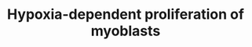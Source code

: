 ---
annotations:
- type: Cell Type Ontology
  value: myoblast
- type: Pathway Ontology
  value: signaling pathway
- type: Pathway Ontology
  value: phosphatidylinositol 3-kinase-Akt signaling pathway
authors:
- ExperiMed
- Laurent
- L Dupuis
- Eweitz
- Khanspers
description: 'Molecular mechanisms involved in myogenic proliferation during hypoxia.
  Black arrow: activation of the signaling pathway/ protein/ molecule. Blunt red arrow:
  inhibition of the signaling pathway/protein/ molecule.'
last-edited: 2021-06-13
organisms:
- Mus musculus
redirect_from:
- /index.php/Pathway:WP5024
- /instance/WP5024
schema-jsonld:
- '@context': https://schema.org/
  '@id': https://wikipathways.github.io/pathways/WP5024.html
  '@type': Dataset
  creator:
    '@type': Organization
    name: WikiPathways
  description: 'Molecular mechanisms involved in myogenic proliferation during hypoxia.
    Black arrow: activation of the signaling pathway/ protein/ molecule. Blunt red
    arrow: inhibition of the signaling pathway/protein/ molecule.'
  keywords:
  - IGF1
  - late differentiation
  - PI3KR1
  - Calcitriol
  - MYOG
  - Elf4E
  - AKT
  - Fbxo32
  - TSC2
  - DDIT44
  - FGF
  - Smad2
  - MTOR1
  - VEGF
  - PI3K
  - proliferation and
  - MYF5
  - RHEB
  - MSTN
  - AMPK
  - HGF
  - Trim63
  - MYOD1
  - Smad3
  - TSC1
  license: CC0
  name: Hypoxia-dependent proliferation of myoblasts
seo: CreativeWork
title: Hypoxia-dependent proliferation of myoblasts
wpid: WP5024
---